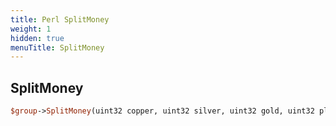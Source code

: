 ```yaml
---
title: Perl SplitMoney
weight: 1
hidden: true
menuTitle: SplitMoney
---
```

## SplitMoney
```perl
$group->SplitMoney(uint32 copper, uint32 silver, uint32 gold, uint32 platinum)
```